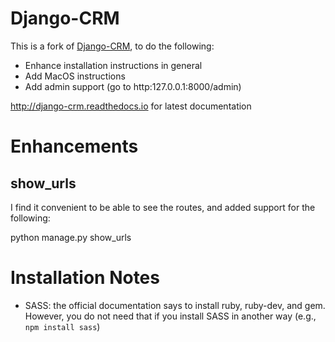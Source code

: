 # Django-CRM

This is a fork of [Django-CRM](https://github.com/MicroPyramid/Django-CRM), to do the following:

* Enhance installation instructions in general
* Add MacOS instructions
* Add admin support (go to http:127.0.0.1:8000/admin)

<http://django-crm.readthedocs.io> for latest documentation

# Enhancements

## show_urls

I find it convenient to be able to see the routes, and added support for the following:

  python manage.py show_urls


# Installation Notes

* SASS: the official documentation says to install ruby, ruby-dev, and gem.  However, you do
  not need that if you install SASS in another way (e.g., `npm install sass`)

